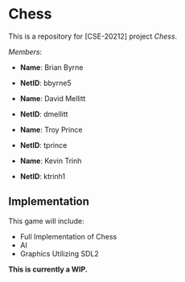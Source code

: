 Chess
==========

This is a repository for [CSE-20212] project *Chess*.

*Members*:

* **Name**: Brian Byrne
* **NetID**: bbyrne5

* **Name**: David Mellitt
* **NetID**: dmellitt

* **Name**: Troy Prince
* **NetID**: tprince

* **Name**: Kevin Trinh
* **NetID**: ktrinh1

Implementation
--------

This game will include:

* Full Implementation of Chess
* AI
* Graphics Utilizing SDL2

**This is currently a WIP.**
